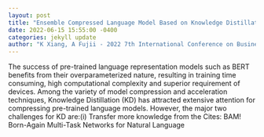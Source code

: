 ```yaml
--- 
layout: post 
title: "Ensemble Compressed Language Model Based on Knowledge Distillation and Multi-Task Learning" 
date: 2022-06-15 15:55:00 -0400 
categories: jekyll update 
author: "K Xiang, A Fujii - 2022 7th International Conference on Business and , 2022" 
--- 
```

The success of pre-trained language representation models such as BERT benefits from their overparameterized nature, resulting in training time consuming, high computational complexity and superior requirement of devices. Among the variety of model compression and acceleration techniques, Knowledge Distillation (KD) has attracted extensive attention for compressing pre-trained language models. However, the major two challenges for KD are:(i) Transfer more knowledge from the Cites: BAM! Born-Again Multi-Task Networks for Natural Language